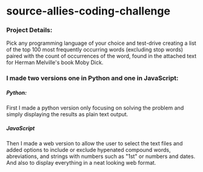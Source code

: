 # source-allies-coding-challenge
### Project Details:
Pick any programming language of your choice and test-drive creating a list of the top 100 most frequently occurring words (excluding stop words) paired with the count of occurrences of the word, found in the attached text for Herman Melville's book Moby Dick.  
### I made two versions one in Python and one in JavaScript:
##### Python:
First I made a python version only focusing on solving the problem and simply displaying the results as plain text output.
##### JavaScript
Then I made a web version to allow the user to select the text files and added options to include or exclude hypenated compound words, abreviations, and strings with numbers such as "1st" or numbers and dates. And also to display everything in a neat looking web format.